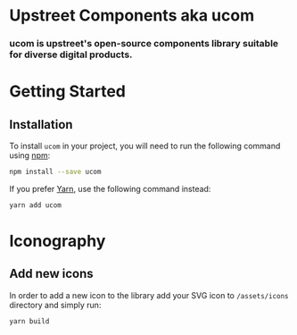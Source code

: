 # Upstreet Components aka ucom

### ucom is upstreet's open-source components library suitable for diverse digital products.

# Getting Started

## Installation

To install `ucom` in your project, you will need to run the
following command using [npm](https://www.npmjs.com/):

```bash
npm install --save ucom
```

If you prefer [Yarn](https://yarnpkg.com/en/), use the following command
instead:

```bash
yarn add ucom
```

# Iconography

## Add new icons

In order to add a new icon to the library add your SVG icon to ```/assets/icons``` directory and simply run:

```bash
yarn build
```
